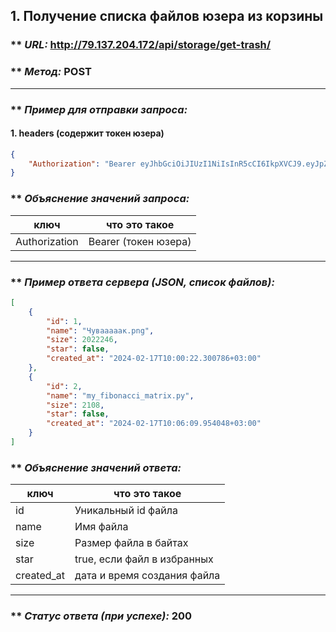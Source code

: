 ## 1. Получение списка файлов юзера из корзины

### ** _URL:_ http://79.137.204.172/api/storage/get-trash/

### ** _Метод:_ POST

<hr>

### ** _Пример для отправки запроса:_

#### 1. headers (содержит токен юзера)

```json
{
    "Authorization": "Bearer eyJhbGciOiJIUzI1NiIsInR5cCI6IkpXVCJ9.eyJpZCI6NSwiZXhwIjoxNzA2MjE5MjMyfQ.yMy6RiCFvhitLZ0IavmQS4P_O1-ksLQgaA8JsB3LLl0"
}
```

### ** _Объяснение значений запроса:_

| ключ          | что это такое        |
|---------------|----------------------|
| Authorization | Bearer (токен юзера) |

<hr>

### ** _Пример ответа сервера (JSON, список файлов):_

```json
[
    {
        "id": 1,
        "name": "Чувааааак.png",
        "size": 2022246,
        "star": false,
        "created_at": "2024-02-17T10:00:22.300786+03:00"
    },
    {
        "id": 2,
        "name": "my_fibonacci_matrix.py",
        "size": 2108,
        "star": false,
        "created_at": "2024-02-17T10:06:09.954048+03:00"
    }
]
```

### ** _Объяснение значений ответа:_

| ключ       | что это такое               |
|------------|-----------------------------|
| id         | Уникальный id файла         |
| name       | Имя файла                   |
| size       | Размер файла в байтах       |
| star       | true, если файл в избранных |
| created_at | дата и время создания файла |

<hr>

### ** _Статус ответа (при успехе):_ 200
